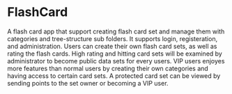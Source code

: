 # FlashCard
A flash card app that support creating flash card set and manage them with categories and tree-structure sub folders. It supports login, registeration, and administration. Users can create their own flash card sets, as well as rating the flash cards. High rating and hitting card sets will be examined by administrator to become public data sets for every users. VIP users enjoyes more features than normal users by creating their own categories and having access to certain card sets. A protected card set can be viewed by sending points to the set owner or becoming a VIP user.
